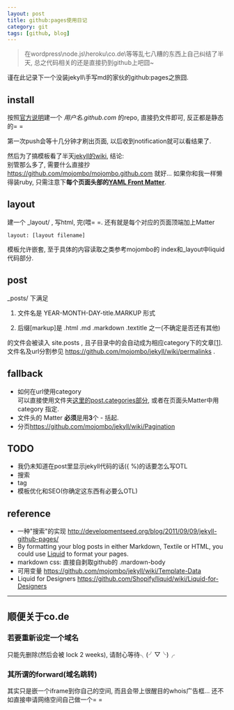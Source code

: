 ```yaml
---
layout: post
title: github:pages使用日记
category: git
tags: [github, blog]
---
```


> 在wordpress\node.js\heroku\co.de\等等乱七八糟的东西上自己纠结了半天, 总之代码相关的还是直接扔到github上吧囧~

谨在此记录下一个没装jekyll\手写md的家伙的github:pages之旅囧.

## install
按照[官方说明](http://pages.github.com/)建一个 *用户名.github.com* 的repo, 直接扔文件即可, 反正都是静态的= =

第一次push会等十几分钟才刷出页面, 以后收到notification就可以看结果了. 

然后为了搞模板看了半天[jekyll的wiki](https://github.com/mojombo/jekyll/wiki/), 结论:  
别管那么多了, 需要什么直接抄 <https://github.com/mojombo/mojombo.github.com> 就好... 如果你和我一样懒得装ruby, 只需注意下**每个页面头部的[YAML Front Matter](https://github.com/mojombo/jekyll/wiki/YAML-Front-Matter)**.


## layout
建一个 _layout/ , 写html, 完(喂= =. 还有就是每个对应的页面顶端加上Matter

```
layout: [layout filename]
```

模板允许嵌套, 至于具体的内容读取之类参考mojombo的 index和_layout中liquid代码部分. 


## post
_posts/ 下满足

1. 文件名是 YEAR-MONTH-DAY-title.MARKUP 形式

2. 后缀[markup]是 .html .md .markdown .textitle 之一(不确定是否还有其他)

的文件会被读入 site.posts , 且子目录中的会自动成为相应category下的文章[[1]](#post_category). 文件名及url分割参见 <https://github.com/mojombo/jekyll/wiki/permalinks> .


## fallback
- <a name="post_category">如何在url使用category</a>  
可以直接使用文件夹[这里的post.categories部分](ttps://github.com/mojombo/jekyll/wiki/Template-Data), 或者在页面头Matter中用 category 指定.
- 文件头的 Matter **必须**是用**3**个 - 括起. 
- 分页<https://github.com/mojombo/jekyll/wiki/Pagination>


## TODO

- 我仍未知道在post里显示jekyll代码的话({ %)的话要怎么写OTL
- 搜索
- tag
- 模板优化和SEO(你确定这东西有必要么OTL)


## reference

- 一种"搜索"的实现 <http://developmentseed.org/blog/2011/09/09/jekyll-github-pages/>
- By formatting your blog posts in either Markdown, Textile or HTML, you could use [Liquid](http://www.liquidmarkup.org/) to format your pages.
- markdown css: 直接自剥取github的 .mardown-body 
- 可用变量 <https://github.com/mojombo/jekyll/wiki/Template-Data>
- Liquid for Designers <https://github.com/Shopify/liquid/wiki/Liquid-for-Designers>

-------

## 顺便关于co.de

### 若要重新设定一个域名
只能先删除(然后会被 lock 2 weeks), 请耐心等待╮(╯▽╰)╭

### 其所谓的forward(域名跳转)
其实只是嵌一个iframe到你自己的空间, 而且会带上很醒目的whois广告框... 还不如直接申请网络空间自己做一个= =